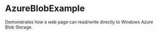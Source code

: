 AzureBlobExample
================

Demonstrates how a web page can read/write directly to Windows Azure Blob Storage.


